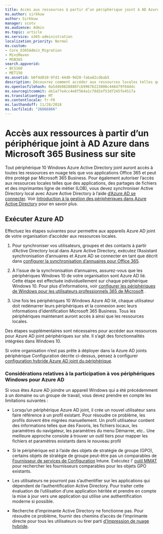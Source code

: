 ```yaml
---
title: Accès aux ressources à partir d’un périphérique joint à AD Azure dans Microsoft 365 Business sur site
ms.author: sirkkuw
author: Sirkkuw
manager: scotv
ms.audience: Admin
ms.topic: article
ms.service: o365-administration
localization_priority: Normal
ms.custom:
- Core_O365Admin_Migration
- MiniMaven
- MSB365
search.appverid:
- BCS160
- MET150
ms.assetid: b0f4d010-9fd1-44d0-9d20-fabad2cdbab5
description: Découvrez comment accéder aux ressources locales telles que les applications métier, des partages de fichiers et des imprimantes à partir d’Azure Active Directory joint périphérique Windows 10.
ms.openlocfilehash: 0a5d4b0828888fcb99676223000c446479f84ddc
ms.sourcegitcommit: eb1a77e4cc4e8f564a1c78d2ef53d7245fe4517a
ms.translationtype: MT
ms.contentlocale: fr-FR
ms.lasthandoff: 11/28/2018
ms.locfileid: "26866866"
---
```

# <a name="access-on-premises-resources-from-an-azure-ad-joined-device-in-microsoft-365-business"></a>Accès aux ressources à partir d’un périphérique joint à AD Azure dans Microsoft 365 Business sur site

Tout périphérique 10 Windows Azure Active Directory joint auront accès à toutes les ressources en nuage tels que vos applications Office 365 et peut être protégé par Microsoft 365 Business. Pour également autoriser l’accès aux ressources locales telles que des applications, des partages de fichiers et des imprimantes ligne de métier (LOB), vous devez synchroniser Active Directory local avec Azure Active Directory à l’aide [d’Azure AD se connecter](https://docs.microsoft.com/en-us/azure/active-directory/connect/active-directory-aadconnect). Voir [Introduction à la gestion des périphériques dans Azure Active Directory](https://docs.microsoft.com/en-us/azure/active-directory/device-management-introduction) pour en savoir plus. 
  
## <a name="run-azure-ad-connect"></a>Exécuter Azure AD

Effectuez les étapes suivantes pour permettre aux appareils Azure AD joint de votre organisation d’accéder aux ressources locales.
  
1. Pour synchroniser vos utilisateurs, groupes et des contacts à partir d’Active Directory local dans Azure Active Directory, exécutez l’Assistant synchronisation d’annuaires et Azure AD se connecter en tant que décrit dans [configurer la synchronisation d’annuaires pour Office 365](https://support.office.com/article/1b3b5318-6977-42ed-b5c7-96fa74b08846).
    
2. À l’issue de la synchronisation d’annuaires, assurez-vous que les périphériques Windows 10 de votre organisation sont Azure AD lié. Cette étape est effectuée individuellement sur chaque périphérique Windows 10. Pour plus d’informations, voir [configurer les périphériques de Windows pour les utilisateurs professionnels 365 de Microsoft](set-up-windows-devices.md) . 
    
3. Une fois les périphériques 10 Windows Azure AD lié, chaque utilisateur doit redémarrer leurs périphériques et la connexion avec leurs informations d’identification Microsoft 365 Business. Tous les périphériques maintenant auront accès à ainsi que les ressources locales.
    
Des étapes supplémentaires sont nécessaires pour accéder aux ressources pour Azure AD joint périphériques sur site. Il s’agit des fonctionnalités intégrées dans Windows 10. 
  
Si votre organisation n’est pas prête à déployer dans la Azure AD joints périphérique Configuration décrite ci-dessus, pensez à configurer [configuration hybride Azure AD joint du périphérique](manage-windows-devices.md).
  
### <a name="considerations-when-joining-your-windows-devices-to-azure-ad"></a>Considérations relatives à la participation à vos périphériques Windows pour Azure AD

Si vous êtes Azure AD joindre un appareil Windows qui a été précédemment à un domaine ou un groupe de travail, vous devez prendre en compte les limitations suivantes :
  
- Lorsqu’un périphérique Azure AD joint, il crée un nouvel utilisateur sans faire référence à un profil existant. Pour résoudre ce problème, les profils doivent être migrées manuellement. Un profil utilisateur contient des informations telles que des Favoris, les fichiers locaux, les paramètres du navigateur, les paramètres du menu Démarrer, etc.. Une meilleure approche consiste à trouver un outil tiers pour mapper les fichiers et paramètres existants dans le nouveau profil
    
- Si le périphérique est à l’aide des objets de stratégie de groupe (GPO), certains objets de stratégie de groupe peut-être pas un comparables de [Fournisseur de services de Configuration](https://docs.microsoft.com/windows/configuration/provisioning-packages/how-it-pros-can-use-configuration-service-providers) Intune. Exécutez l' [outil MMAT](https://www.microsoft.com/download/details.aspx?id=45520) pour rechercher les fournisseurs comparables pour les objets GPO existants. 
    
- Les utilisateurs ne pourront pas s’authentifier sur les applications qui dépendent de l’authentification Active Directory. Pour traiter cette évaluation de l’utilisation d’une application héritée et prendre en compte la mise à jour vers une application qui utilise une authentification moderne si possible.
    
- Recherche d’imprimante Active Directory ne fonctionne pas. Pour résoudre ce problème, fournir des chemins d’accès de l’imprimante directe pour tous les utilisateurs ou tirer parti [d’Impression de nuage hybride](https://docs.microsoft.com/windows-server/administration/hybrid-cloud-print/hybrid-cloud-print-deploy).
    

